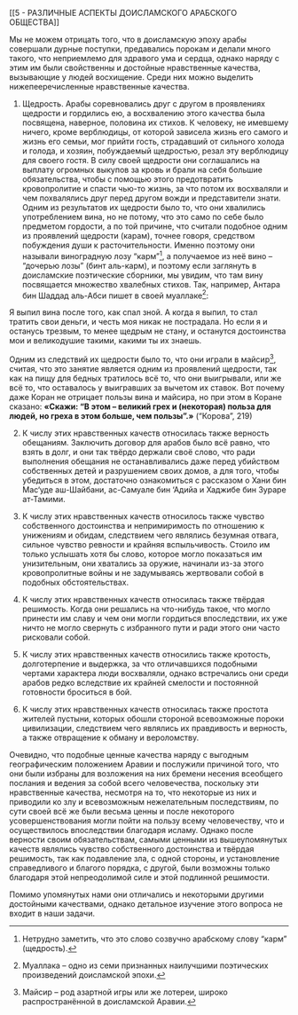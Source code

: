 [[5 - РАЗЛИЧНЫЕ АСПЕКТЫ ДОИСЛАМСКОГО АРАБСКОГО ОБЩЕСТВА]]

Мы не можем отрицать того, что в доисламскую эпоху арабы совершали дурные поступки, предавались порокам и делали много такого, что неприемлемо для здравого ума и сердца, однако наряду с этим им были свойственны и достойные нравственные качества, вызывающие у людей восхищение. Среди них можно выделить нижепееречисленные нравственные качества.

1. Щедрость. Арабы соревновались друг с другом в проявлениях щедрости и гордились ею, а восхвалению этого качества была посвящена, наверное, половина их стихов. К человеку, не имевшему ничего, кроме верблюдицы, от которой зависела жизнь его самого и жизнь его семьи, мог прийти гость, страдавший от сильного холода и голода, и хозяин, побуждаемый щедростью, резал эту верблюдицу для своего гостя. В силу своей щедрости они соглашались на выплату огромных выкупов за кровь и брали на себя большие обязательства, чтобы с помощью этого предотвратить кровопролитие и спасти чью-то жизнь, за что потом их восхваляли и чем похвалялись друг перед другом вожди и представители знати. Одним из результатов их щедрости было то, что они хвалились употреблением вина, но не потому, что это само по себе было предметом гордости, а по той причине, что считали подобное одним из проявлений щедрости (карам), точнее говоря, средством побуждения души к расточительности. Именно поэтому они называли виноградную лозу “карм”[^1], а получаемое из неё вино – “дочерью лозы” (бинт аль-карм), и поэтому если заглянуть в доисламские поэтические сборники, мы увидим, что там вину посвящается множество хвалебных стихов. Так, например, Антара бин Шаддад аль-Абси пишет в своей муаллаке[^2]:

Я выпил вина после того, как спал зной.
А когда я выпил, то стал тратить
свои деньги, и честь моя никак не пострадала.
Но если я и останусь трезвым, то менее щедрым не стану,
и останутся достоинства мои и великодушие такими,
какими ты их знаешь.

Одним из следствий их щедрости было то, что они играли в майсир[^3], считая, что это занятие является одним из проявлений щедрости, так как на пищу для бедных тратилось всё то, что они выигрывали, или же всё то, что оставалось у выигравших за вычетом их ставок. Вот почему даже Коран не отрицает пользы вина и майсира, но при этом в Коране сказано: **«Скажи: “В этом – великий грех и (некоторая) польза для людей, но греха в этом больше, чем пользы”.»** (“Корова”, 219)

2. К числу этих нравственных качеств относилась также верность обещаниям. Заключить договор для арабов было всё равно, что взять в долг, и они так твёрдо держали своё слово, что ради выполнения обещания не останавливались даже перед убийством собственных детей и разрушением своих домов, а для того, чтобы убедиться в этом, достаточно ознакомиться с рассказом о Хани бин Мас‘уде аш-Шайбани, ас-Самуале бин ‘Адийа и Хаджибе бин Зураре ат-Тамими.

3. К числу этих нравственных качеств относилось также чувство собственного достоинства и непримиримость по отношению к унижениям и обидам, следствием чего являлись безумная отвага, сильное чувство ревности и крайняя вспыльчивость. Стоило им только услышать хотя бы слово, которое могло показаться им унизительным, они хватались за оружие, начинали из-за этого кровопролитные войны и не задумываясь жертвовали собой в подобных обстоятельствах.

4. К числу этих нравственных качеств относилась также твёрдая решимость. Когда они решались на что-нибудь такое, что могло принести им славу и чем они могли гордиться впоследствии, их уже ничто не могло свернуть с избранного пути и ради этого они часто рисковали собой.

5. К числу этих нравственных качеств относились также кротость, долготерпение и выдержка, за что отличавшихся подобными чертами характера люди восхваляли, однако встречались они среди арабов редко вследствие их крайней смелости и постоянной готовности броситься в бой.

6. К числу этих нравственных качеств относилась также простота жителей пустыни, которых обошли стороной всевозможные пороки цивилизации, следствием чего являлись их правдивость и верность, а также отвращение к обману и вероломству.

Очевидно, что подобные ценные качества наряду с выгодным географическим положением Аравии и послужили причиной того, что они были избраны для возложения на них бремени несения всеобщего послания и ведения за собой всего человечества, поскольку эти нравственные качества, несмотря на то, что некоторые из них и приводили ко злу и всевозможным нежелательным последствиям, по сути своей всё же были весьма ценны и после некоторого усовершенствования могли пойти на пользу всему человечеству, что и осуществилось впоследствии благодаря исламу. Однако после верности своим обязательствам, самыми ценными из вышеупомянутых качеств являлись чувство собственного достоинства и твёрдая решимость, так как подавление зла, с одной стороны, и установление справедливого и благого порядка, с другой, были возможны только благодаря этой непреодолимой силе и этой подлинной решимости.

Помимо упомянутых нами они отличались и некоторыми другими достойными качествами, однако детальное изучение этого вопроса не входит в наши задачи.

[^1]: Нетрудно заметить, что это слово созвучно арабскому слову “карм” (щедрость).

[^2]: Муаллака – одно из семи признанных наилучшими поэтических произведений доисламской эпохи.

[^3]: Майсир – род азартной игры или же лотереи, широко распространённой в доисламской Аравии.

